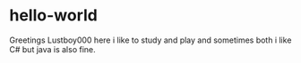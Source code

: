 # hello-world

Greetings
Lustboy000 here i like to study and play and sometimes both
i like C# but java is also fine.

